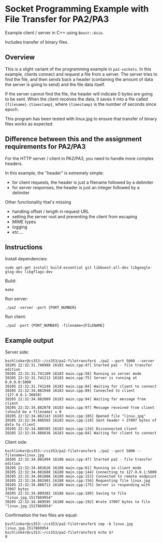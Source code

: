 # Socket Programming Example with File Transfer for PA2/PA3

Example client / server in C++ using `Boost::Asio`.

Includes transfer of binary files.

## Overview

This is a slight variant of the programming example in `pa2-sockets`. In this
example, clients connect and request a file from a server. The server tries to
find the file, and then sends back a header (containing the amount of data the
server is going to send) and the file data itself.

If the server cannot find the file, the header will indicate 0 bytes are going
to be sent. When the client receives the data, it saves it into a file called
`{filename}.{timestamp}`, where `{timestamp}` is the number of seconds since
epoch.

This program has been tested with linux.jpg to ensure that transfer of binary
files works as expected.

## Difference between this and the assignment requirements for PA2/PA3

For the HTTP server / client in PA2/PA3, you need to handle more complex headers.

In this example, the "header" is extremely simple:
  - for client requests, the header is just a filename followed by a delimiter
  - for server responses, the header is just an integer followed by a delimiter

Other functionality that's missing
- handling offset / length in request URL
- setting the server root and preventing the client from escaping
- MIME types
- logging
- etc....


## Instructions

Install dependencies:
```
sudo apt-get install build-essential git libboost-all-dev libgoogle-glog-dev libgflags-dev
```

Build:
```
make
```

Run server:
```
./pa2 -server -port {PORT_NUMBER}
```

Run client:
```
./pa2 -port {PORT_NUMBER} -filename={FILENAME}
```

## Example output

Server side:
```
bschlinker@cs353:~/cs353/pa2-filetransfer$ ./pa2 --port 5000 --server
I0205 22:32:31.740988 16183 main.cpp:47] Started pa2 - file transfer edition
I0205 22:32:31.741109 16183 main.cpp:58] Running in server mode
I0205 22:32:31.741212 16183 main.cpp:75] Server is running at 0.0.0.0:5000
I0205 22:32:31.741248 16183 main.cpp:84] Waiting for client to connect
I0205 22:32:34.881948 16183 main.cpp:89] Connected to client (127.0.0.1:36058)
I0205 22:32:34.882009 16183 main.cpp:94] Waiting for message from client
I0205 22:32:34.882078 16183 main.cpp:97] Message received from client (should be a filename) = 0
I0205 22:32:34.882143 16183 main.cpp:105] Opened file "linux.jpg"
I0205 22:32:34.886565 16183 main.cpp:119] Sent header + 37097 bytes of data to client
I0205 22:32:34.886585 16183 main.cpp:124] Disconnected client
I0205 22:32:34.886636 16183 main.cpp:84] Waiting for client to connect
```

Client side:
```
bschlinker@cs353:~/cs353/pa2-filetransfer$ ./pa2 --port 5000 --filename=linux.jpg
I0205 22:32:34.881494 16188 main.cpp:47] Started pa2 - file transfer edition
I0205 22:32:34.881626 16188 main.cpp:61] Running in client mode
I0205 22:32:34.881688 16188 main.cpp:144] Connecting to 127.0.0.1:5000
I0205 22:32:34.881886 16188 main.cpp:153] Connected to remote endpoint
I0205 22:32:34.881901 16188 main.cpp:156] Requesting file linux.jpg
I0205 22:32:34.886713 16188 main.cpp:175] Server is responding with 37097 bytes
I0205 22:32:34.889382 16188 main.cpp:189] Saving to file "linux.jpg.1517869954"
I0205 22:32:34.889595 16188 main.cpp:192] Wrote 37097 bytes to file "linux.jpg.1517869954"
```

Confirmation the two files are equal:
```
bschlinker@cs353:~/cs353/pa2-filetransfer$ cmp -b linux.jpg linux.jpg.1517869954
bschlinker@cs353:~/cs353/pa2-filetransfer$ echo $?
0
```
